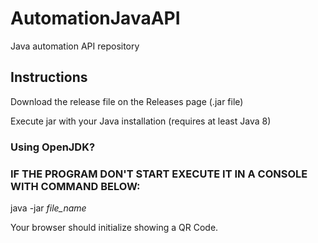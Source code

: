 # AutomationJavaAPI
Java automation API repository

## Instructions

Download the release file on the Releases page (.jar file)

Execute jar with your Java installation (requires at least Java 8)

### Using OpenJDK?

### IF THE PROGRAM DON'T START EXECUTE IT IN A CONSOLE WITH COMMAND BELOW:

java -jar *file_name*

Your browser should initialize showing a QR Code.
